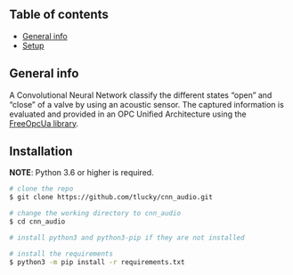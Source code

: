 ## Table of contents
* [General info](#general-info)
* [Setup](#Setup)

## General info
A Convolutional Neural Network classify the different states “open” and “close” of a valve by using an acoustic sensor. 
The captured information is evaluated and provided in an OPC Unified Architecture using the [FreeOpcUa library](https://github.com/FreeOpcUa/python-opcua).

## Installation

**NOTE**: Python 3.6 or higher is required.

```bash
# clone the repo
$ git clone https://github.com/tlucky/cnn_audio.git

# change the working directory to cnn_audio
$ cd cnn_audio

# install python3 and python3-pip if they are not installed

# install the requirements
$ python3 -m pip install -r requirements.txt
```
